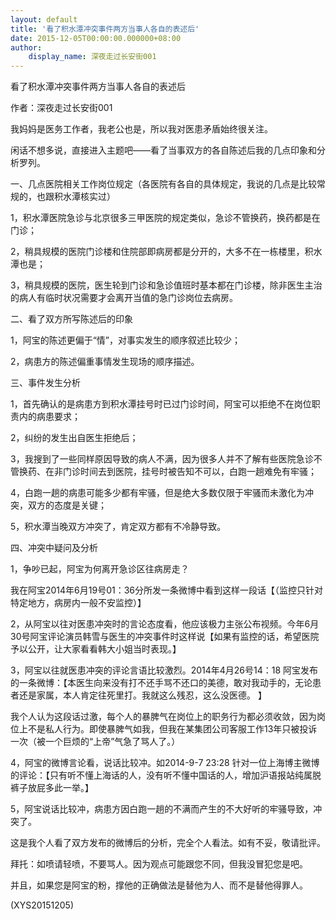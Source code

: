 ```yaml
---
layout: default
title: '看了积水潭冲突事件两方当事人各自的表述后'
date: 2015-12-05T00:00:00.000000+08:00
author:
    display_name: 深夜走过长安街001
---
```


看了积水潭冲突事件两方当事人各自的表述后

作者：深夜走过长安街001

我妈妈是医务工作者，我老公也是，所以我对医患矛盾始终很关注。

闲话不想多说，直接进入主题吧——看了当事双方的各自陈述后我的几点印象和分析罗列。

一、几点医院相关工作岗位规定（各医院有各自的具体规定，我说的几点是比较常规的，也跟积水潭核实过）

1，积水潭医院急诊与北京很多三甲医院的规定类似，急诊不管换药，换药都是在门诊；

2，稍具规模的医院门诊楼和住院部即病房都是分开的，大多不在一栋楼里，积水潭也是；

3，稍具规模的医院，医生轮到门诊和急诊值班时基本都在门诊楼，除非医生主治的病人有临时状况需要才会离开当值的急门诊岗位去病房。

二、看了双方所写陈述后的印象

1，阿宝的陈述更偏于“情”，对事实发生的顺序叙述比较少；

2，病患方的陈述偏重事情发生现场的顺序描述。

三、事件发生分析

1，首先确认的是病患方到积水潭挂号时已过门诊时间，阿宝可以拒绝不在岗位职责内的病患要求；

2，纠纷的发生出自医生拒绝后；

3，我搜到了一些同样原因导致的病人不满，因为很多人并不了解有些医院急诊不管换药、在非门诊时间去到医院，挂号时被告知不可以，白跑一趟难免有牢骚；

4，白跑一趟的病患可能多少都有牢骚，但是绝大多数仅限于牢骚而未激化为冲突，双方的态度是关键；

5，积水潭当晚双方冲突了，肯定双方都有不冷静导致。

四、冲突中疑问及分析

1，争吵已起，阿宝为何离开急诊区往病房走？

我在阿宝2014年6月19号01：36分所发一条微博中看到这样一段话【（监控只针对特定地方，病房内一般不安监控）】

2，从阿宝以往对医患冲突时的言论态度看，他应该极力主张公布视频。今年6月30号阿宝评论演员韩雪与医生的冲突事件时这样说【如果有监控的话，希望医院予以公开，让大家看看韩大小姐当时表现。】

3，阿宝以往就医患冲突的评论言语比较激烈。2014年4月26号14：18 阿宝发布的一条微博：【本医生向来没有打不还手骂不还口的美德，敢对我动手的，无论患者还是家属，本人肯定往死里打。我就这么残忍，这么没医德。 】

我个人认为这段话过激，每个人的暴脾气在岗位上的职务行为都必须收敛，因为岗位上不是私人行为。即使暴脾气如我，但我在某集团公司客服工作13年只被投诉一次（被一个巨烦的“上帝”气急了骂人了。）

4，阿宝的微博言论看，说话比较冲。如2014-9-7 23:28 针对一位上海博主微博的评论：【只有听不懂上海话的人，没有听不懂中国话的人，增加沪语报站纯属脱裤子放屁多此一举。】

5，阿宝说话比较冲，病患方因白跑一趟的不满而产生的不大好听的牢骚导致，冲突了。

这是我个人看了双方发布的微博后的分析，完全个人看法。如有不妥，敬请批评。

拜托：如喷请轻喷，不要骂人。因为观点可能跟您不同，但我没冒犯您是吧。

并且，如果您是阿宝的粉，撑他的正确做法是替他为人、而不是替他得罪人。

(XYS20151205)

